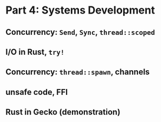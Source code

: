 # Part 4: Systems Development
## Concurrency: `Send`, `Sync`, `thread::scoped`
## I/O in Rust, `try!`
## Concurrency: `thread::spawn`, channels
## unsafe code, FFI
## Rust in Gecko (demonstration)

